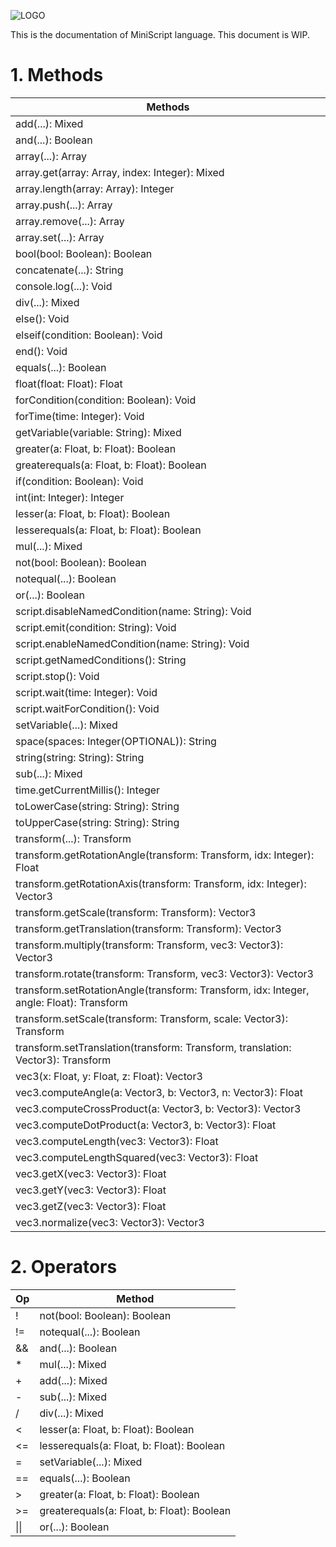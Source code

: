 ![LOGO](https://raw.githubusercontent.com/andreasdr/tdme2/master/resources/github/tdme2-logo.png)

This is the documentation of MiniScript language. This document is WIP.

# 1. Methods

| Methods                                                                                          |
|--------------------------------------------------------------------------------------------------|
| add(...): Mixed                                                                                  |
| and(...): Boolean                                                                                |
| array(...): Array                                                                                |
| array.get(array: Array, index: Integer): Mixed                                                   |
| array.length(array: Array): Integer                                                              |
| array.push(...): Array                                                                           |
| array.remove(...): Array                                                                         |
| array.set(...): Array                                                                            |
| bool(bool: Boolean): Boolean                                                                     |
| concatenate(...): String                                                                         |
| console.log(...): Void                                                                           |
| div(...): Mixed                                                                                  |
| else(): Void                                                                                     |
| elseif(condition: Boolean): Void                                                                 |
| end(): Void                                                                                      |
| equals(...): Boolean                                                                             |
| float(float: Float): Float                                                                       |
| forCondition(condition: Boolean): Void                                                           |
| forTime(time: Integer): Void                                                                     |
| getVariable(variable: String): Mixed                                                             |
| greater(a: Float, b: Float): Boolean                                                             |
| greaterequals(a: Float, b: Float): Boolean                                                       |
| if(condition: Boolean): Void                                                                     |
| int(int: Integer): Integer                                                                       |
| lesser(a: Float, b: Float): Boolean                                                              |
| lesserequals(a: Float, b: Float): Boolean                                                        |
| mul(...): Mixed                                                                                  |
| not(bool: Boolean): Boolean                                                                      |
| notequal(...): Boolean                                                                           |
| or(...): Boolean                                                                                 |
| script.disableNamedCondition(name: String): Void                                                 |
| script.emit(condition: String): Void                                                             |
| script.enableNamedCondition(name: String): Void                                                  |
| script.getNamedConditions(): String                                                              |
| script.stop(): Void                                                                              |
| script.wait(time: Integer): Void                                                                 |
| script.waitForCondition(): Void                                                                  |
| setVariable(...): Mixed                                                                          |
| space(spaces: Integer(OPTIONAL)): String                                                         |
| string(string: String): String                                                                   |
| sub(...): Mixed                                                                                  |
| time.getCurrentMillis(): Integer                                                                 |
| toLowerCase(string: String): String                                                              |
| toUpperCase(string: String): String                                                              |
| transform(...): Transform                                                                        |
| transform.getRotationAngle(transform: Transform, idx: Integer): Float                            |
| transform.getRotationAxis(transform: Transform, idx: Integer): Vector3                           |
| transform.getScale(transform: Transform): Vector3                                                |
| transform.getTranslation(transform: Transform): Vector3                                          |
| transform.multiply(transform: Transform, vec3: Vector3): Vector3                                 |
| transform.rotate(transform: Transform, vec3: Vector3): Vector3                                   |
| transform.setRotationAngle(transform: Transform, idx: Integer, angle: Float): Transform          |
| transform.setScale(transform: Transform, scale: Vector3): Transform                              |
| transform.setTranslation(transform: Transform, translation: Vector3): Transform                  |
| vec3(x: Float, y: Float, z: Float): Vector3                                                      |
| vec3.computeAngle(a: Vector3, b: Vector3, n: Vector3): Float                                     |
| vec3.computeCrossProduct(a: Vector3, b: Vector3): Vector3                                        |
| vec3.computeDotProduct(a: Vector3, b: Vector3): Float                                            |
| vec3.computeLength(vec3: Vector3): Float                                                         |
| vec3.computeLengthSquared(vec3: Vector3): Float                                                  |
| vec3.getX(vec3: Vector3): Float                                                                  |
| vec3.getY(vec3: Vector3): Float                                                                  |
| vec3.getZ(vec3: Vector3): Float                                                                  |
| vec3.normalize(vec3: Vector3): Vector3                                                           |

# 2. Operators

| Op | Method                                                                                      |
|----|---------------------------------------------------------------------------------------------|
| !  | not(bool: Boolean): Boolean                                                                 |
| != | notequal(...): Boolean                                                                      |
| && | and(...): Boolean                                                                           |
| *  | mul(...): Mixed                                                                             |
| +  | add(...): Mixed                                                                             |
| -  | sub(...): Mixed                                                                             |
| /  | div(...): Mixed                                                                             |
| <  | lesser(a: Float, b: Float): Boolean                                                         |
| <= | lesserequals(a: Float, b: Float): Boolean                                                   |
| =  | setVariable(...): Mixed                                                                     |
| == | equals(...): Boolean                                                                        |
| >  | greater(a: Float, b: Float): Boolean                                                        |
| >= | greaterequals(a: Float, b: Float): Boolean                                                  |
| \|\|| or(...): Boolean                                                                           |
